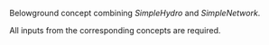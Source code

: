 Belowground concept combining *SimpleHydro* and *SimpleNetwork*. 

All inputs from the corresponding concepts are required.